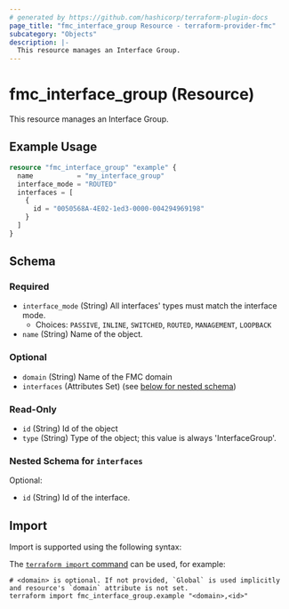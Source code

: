 ```yaml
---
# generated by https://github.com/hashicorp/terraform-plugin-docs
page_title: "fmc_interface_group Resource - terraform-provider-fmc"
subcategory: "Objects"
description: |-
  This resource manages an Interface Group.
---
```


# fmc_interface_group (Resource)

This resource manages an Interface Group.

## Example Usage

```terraform
resource "fmc_interface_group" "example" {
  name           = "my_interface_group"
  interface_mode = "ROUTED"
  interfaces = [
    {
      id = "0050568A-4E02-1ed3-0000-004294969198"
    }
  ]
}
```

<!-- schema generated by tfplugindocs -->
## Schema

### Required

- `interface_mode` (String) All interfaces' types must match the interface mode.
  - Choices: `PASSIVE`, `INLINE`, `SWITCHED`, `ROUTED`, `MANAGEMENT`, `LOOPBACK`
- `name` (String) Name of the object.

### Optional

- `domain` (String) Name of the FMC domain
- `interfaces` (Attributes Set) (see [below for nested schema](#nestedatt--interfaces))

### Read-Only

- `id` (String) Id of the object
- `type` (String) Type of the object; this value is always 'InterfaceGroup'.

<a id="nestedatt--interfaces"></a>
### Nested Schema for `interfaces`

Optional:

- `id` (String) Id of the interface.

## Import

Import is supported using the following syntax:

The [`terraform import` command](https://developer.hashicorp.com/terraform/cli/commands/import) can be used, for example:

```shell
# <domain> is optional. If not provided, `Global` is used implicitly and resource's `domain` attribute is not set.
terraform import fmc_interface_group.example "<domain>,<id>"
```

